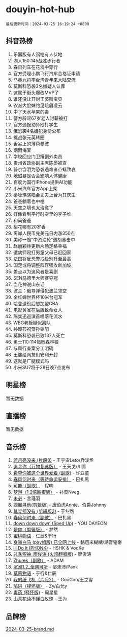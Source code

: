 # douyin-hot-hub

`最后更新时间：2024-03-25 16:19:24 +0800`

## 抖音热榜

1. 乐器版有人钢枪有人伏地
1. 湖人150:145战胜步行者
1. 春日列车在花海中穿行
1. 官方受理小鹏飞行汽车合格证申请
1. 马英九将率台湾青年来大陆交流
1. 莫斯科恐袭3名嫌疑人认罪
1. 这属于街头爆改MVP了
1. 谁还没让开封王婆叫宝贝
1. 农派大脸妹约见峨眉凌云
1. 中了天水苹果的毒
1. 警方辟谣67岁老人讨薪被打
1. 官方通报幼师殴打学生
1. 俄恐袭4名嫌犯身份公布
1. 挑战张元英转圈
1. 舌尖上的薄荷曼波
1. 烟雨海棠
1. 学校回应门卫撂倒外卖员
1. 贵州省政协副主席陈晏被查
1. 普京含泪为恐袭遇难者点蜡致哀
1. 地磁暴是否会影响人体健康
1. 百度为国行iPhone提供AI功能
1. 小米汽车官方App上架
1. 梁咏琪演唱会丈夫上台为其庆生
1. 爸爸躺着也中枪
1. 天空之境也太治愈了
1. 好像看到平行时空里的李子维
1. 和尚爸爸
1. 梨花哪有20岁香
1. 离岸人民币兑美元日内涨350点
1. 美称一艘“中资油轮”遭胡塞击中
1. 赵丽颖林更新片场定格幸福
1. 遭幼师殴打男童父母已赶回家
1. 法国将反恐警戒级别升至最高
1. 国足或将调整阵容强攻新加坡
1. 差点以为追风者是喜剧
1. SEN马德里大师赛夺冠
1. 当花神说山东话
1. 波兰：俄导弹侵犯波兰领空
1. 全红婵世界杯10米台冠军
1. 哈登退役后想加盟CBA
1. 电影黄雀在后版致命女人
1. 陈奕迅巡演首唱落花流水
1. WBG老板疑似离队
1. 孙颖莎祝贺孙铭阳
1. 莫斯科恐袭已致137人死亡
1. 勇士110:114惜败森林狼
1. 与凤行查案分工明确
1. 王婆给网友们安利开封
1. 这就是广腿模式吗
1. 小米SU7将于28日晚7点发布

## 明星榜

暂无数据

## 直播榜

暂无数据

## 音乐榜

1. [若月亮没来 (片段3)](https://sf3-cdn-tos.douyinstatic.com/obj/tos-cn-ve-2774/okfyEUsGW1B1ovJi5JiN9IjvAT2lMwA054GoEB) - 王宇宙Leto/乔浚丞
1. [追寻你（万物复苏版）](https://sf6-cdn-tos.douyinstatic.com/obj/tos-cn-ve-2774/oYeAZJsbjIDit9APmBg8u6uDUQnHmoCf3gbo74) - 王天戈/川青
1. [希望你被这个世界爱着 (副歌)](https://sf5-hl-cdn-tos.douyinstatic.com/obj/tos-cn-ve-2774/oUHCmWQfZlE3QQBKBeD8rCFLpJzPgCpImhsxMt) - 许亚童
1. [春风何时来（等待命运安排）](https://sf5-hl-cdn-tos.douyinstatic.com/obj/tos-cn-ve-2774/oICBNbD3gelMfB4WgiD1KI2jQtXZE2FgHLwtsl) - 巴扎黑
1. [可能（副歌）](https://sf5-hl-cdn-tos.douyinstatic.com/obj/tos-cn-ve-2774/cde1731888894259b333569393c2fb51) - 程响
1. [梦游（1.2倍甜蜜版）](https://sf5-hl-cdn-tos.douyinstatic.com/obj/tos-cn-ve-2774/o4gyAUm8hwufoEABmwVIiQtHsFuGzAEEWtNMzo) - 补菜Nveg
1. [未必](https://sf5-hl-cdn-tos.douyinstatic.com/obj/tos-cn-ve-2774/ogntQMFnKQDZUgTCYuJgfLEtleYZZFxBQqhhFB) - 言瑾羽
1. [西厢寻他(剪辑版)](https://sf5-hl-cdn-tos.douyinstatic.com/obj/tos-cn-ve-2774/oUsAVfAQKlRNxEv5qxvIB8o5qmIWUcXbzJKJhw) - 唐伯虎Annie、伯爵Johnny
1. [其实都没有 (剪辑版2)](https://sf6-cdn-tos.douyinstatic.com/obj/tos-cn-ve-2774/oEBNQenHZtBhxYjGgUDQk0BCHTigQafgFlbQ7k) - 于冬然
1. [春风何时来（副歌）](https://sf6-cdn-tos.douyinstatic.com/obj/tos-cn-ve-2774/ow7tbAiAWI2giBUrmu0hMMh3UYP3ZXdbDYiXd) - 巴扎黑
1. [down down down (Sped Up)](https://sf6-cdn-tos.douyinstatic.com/obj/tos-cn-ve-2774/ow80iABiXIO9DsFwK6WeZKMaJRi3BPJAotDy8m) - YOU DAYEON
1. [是你（剪辑版）](https://sf5-hl-cdn-tos.douyinstatic.com/obj/tos-cn-ve-2774/46019dae783c4c969944217fe1cfafc4) - 梦然
1. [蜜桃物语](https://sf5-hl-cdn-tos.douyinstatic.com/obj/tos-cn-ve-2774/oIhOSCZtIACtYU4XQkngiW9kCBfVD1Fz9IYeqL) - 仁辰&于行
1. [身骑白马 (pay姐版) 已全网上线](https://sf5-hl-cdn-tos.douyinstatic.com/obj/tos-cn-ve-2774/oQLO5ZgLsFkaDhdIIveF2zUCgfweY0gWaH4AQG) - 黏苞米糊糊/潮音铭帝
1. [lll Do lt (PHONK)](https://sf5-hl-cdn-tos.douyinstatic.com/obj/tos-cn-ve-2774/osfNbddrZl4hIgEDk6kFftBDBJ1X8MZxH1QCOB) - HSHK & VodKe
1. [过季短袖_廖俊涛 (火鸡翻唱版)](https://sf5-hl-cdn-tos.douyinstatic.com/obj/tos-cn-ve-2774/ogQVJl0tRBKxQgZji7YClFEBrVDeHpPTWfCZbQ) - 廖俊涛
1. [Zhurek（副歌）](https://sf5-hl-cdn-tos.douyinstatic.com/obj/tos-cn-ve-2774/ooQm8FBZQDlf0btEYgVpCcSCQfrdJGBEKZYBGS) - ADAM
1. [沉溺1.2_全网可听](https://sf6-cdn-tos.douyinstatic.com/obj/tos-cn-ve-2774/ok2QoiBqsWAX9McZmWiI9gAB0EzwD4Xj6yfmtH) - 邹沛沛/Pank
1. [草莓物语](https://sf6-cdn-tos.douyinstatic.com/obj/tos-cn-ve-2774/okynhJ7jEAIIZBfsLgYMEI8QC3WbQNN66RKzhT) - 于行&仁辰
1. [我的纸飞机（片段2）](https://sf3-cdn-tos.douyinstatic.com/obj/tos-cn-ve-2774/oM2ZrKcg2CD5AeRB2gkeXOFB1IxAGJdZPazYHf) - GooGoo/王之睿
1. [陷阱（释怀版）](https://sf3-cdn-tos.douyinstatic.com/obj/tos-cn-ve-2774/oE8C21LeZrzKLDFfQYgMzx4GAIHageG5IzayY7) - Zy/白允y
1. [毒药 (释怀版)](https://sf5-hl-cdn-tos.douyinstatic.com/obj/tos-cn-ve-2774/oYILMEAzspdZBIzy4frJNB8ZHPHWAhiwowd4Ad) - 周星星
1. [山茶花读不懂白玫瑰](https://sf5-hl-cdn-tos.douyinstatic.com/obj/tos-cn-ve-2774/osfn8B7DktrRHEPJgPCfDbw7QDQEkwC16BxZg9) - 王为

## 品牌榜

[2024-03-25-brand.md](2024-03-25-brand.md)
